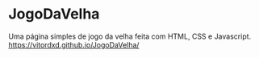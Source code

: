 # JogoDaVelha
Uma página simples de jogo da velha feita com HTML, CSS e Javascript. 
<br>
https://vitordxd.github.io/JogoDaVelha/
